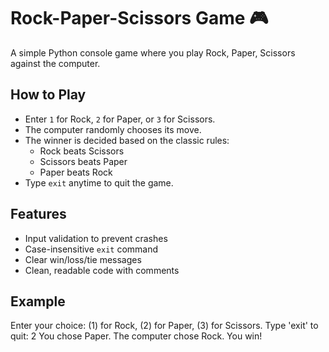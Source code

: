 # Rock-Paper-Scissors Game 🎮

A simple Python console game where you play Rock, Paper, Scissors against the computer.

## How to Play

- Enter `1` for Rock, `2` for Paper, or `3` for Scissors.
- The computer randomly chooses its move.
- The winner is decided based on the classic rules:
  - Rock beats Scissors
  - Scissors beats Paper
  - Paper beats Rock
- Type `exit` anytime to quit the game.

## Features

- Input validation to prevent crashes
- Case-insensitive `exit` command
- Clear win/loss/tie messages
- Clean, readable code with comments

## Example

Enter your choice: (1) for Rock, (2) for Paper, (3) for Scissors. Type 'exit' to quit: 2
You chose Paper. The computer chose Rock.
You win!
